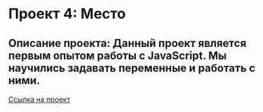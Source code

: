 # Проект 4: Место

## **Описание проекта:**  Данный проект является первым опытом работы с JavaScript. Мы научились задавать переменные и работать с ними.
[Ссылка на проект](https://elizavetakochneva.github.io/mesto/index.html)
